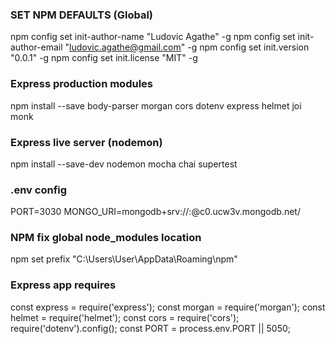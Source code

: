### SET NPM DEFAULTS (Global)
npm config set init-author-name "Ludovic Agathe" -g
npm config set init-author-email "ludovic.agathe@gmail.com" -g
npm config set init.version "0.0.1" -g
npm config set init.license "MIT" -g

### Express production modules
npm install --save body-parser morgan cors dotenv express helmet joi monk

### Express live server (nodemon)
npm install --save-dev nodemon mocha chai supertest

### .env config
PORT=3030
MONGO_URI=mongodb+srv://<USER>:<PASSWORF>@c0.ucw3v.mongodb.net/<DB>

### NPM fix global node_modules location
npm set prefix "C:\Users\User\AppData\Roaming\npm"

### Express app requires
const express = require('express');
const morgan = require('morgan');
const helmet = require('helmet');
const cors = require('cors');
require('dotenv').config();
const PORT = process.env.PORT || 5050;
